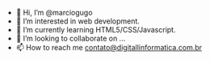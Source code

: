 - 👋 Hi, I’m @marciogugo
- 👀 I’m interested in web development.
- 🌱 I’m currently learning HTML5/CSS/Javascript.
- 💞️ I’m looking to collaborate on ...
- 📫 How to reach me contato@digitallinformatica.com.br

<!---
marciogugo/marciogugo is a ✨ special ✨ repository because its `README.md` (this file) appears on your GitHub profile.
You can click the Preview link to take a look at your changes.
--->
